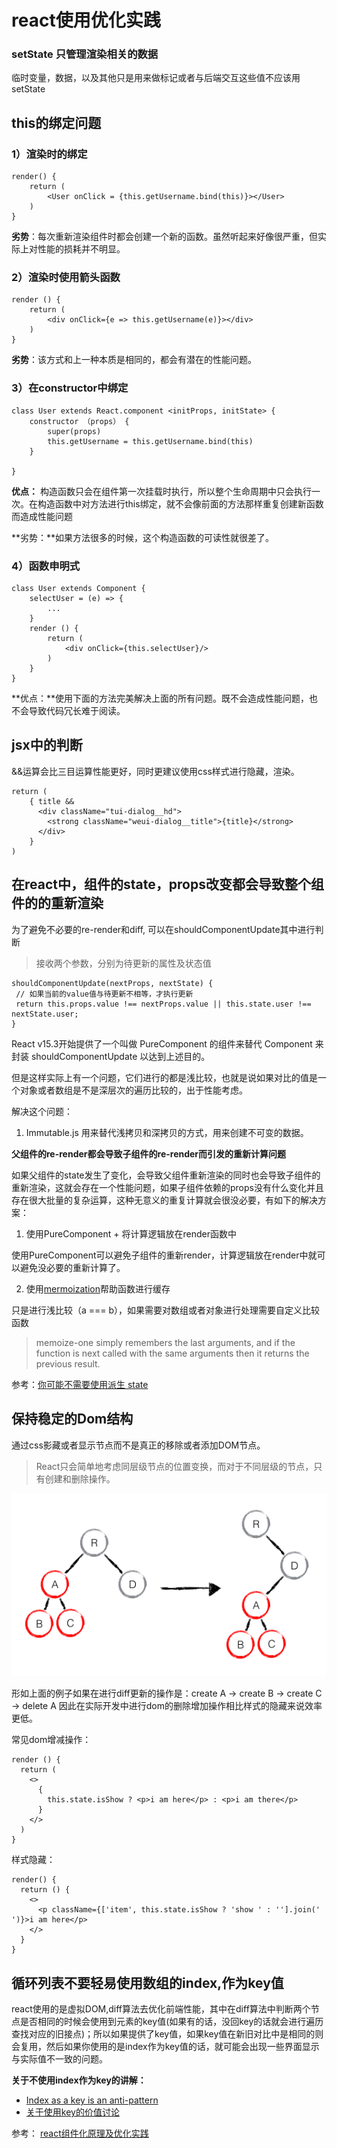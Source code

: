 # react使用优化实践

### setState 只管理渲染相关的数据

临时变量，数据，以及其他只是用来做标记或者与后端交互这些值不应该用setState

## this的绑定问题

### 1）渲染时的绑定

```
render() {
    return (
        <User onClick = {this.getUsername.bind(this)}></User>
    )
}
```

**劣势**：每次重新渲染组件时都会创建一个新的函数。虽然听起来好像很严重，但实际上对性能的损耗并不明显。

### 2）渲染时使用箭头函数

```
render () {
    return (
    	<div onClick={e => this.getUsername(e)}></div>
    )
}
```

**劣势**：该方式和上一种本质是相同的，都会有潜在的性能问题。

### 3）在constructor中绑定

```
class User extends React.component <initProps, initState> {
    constructor （props） {
        super(props)
        this.getUsername = this.getUsername.bind(this)
    }
    
}
```

**优点：** 构造函数只会在组件第一次挂载时执行，所以整个生命周期中只会执行一次。在构造函数中对方法进行this绑定，就不会像前面的方法那样重复创建新函数而造成性能问题

**劣势：**如果方法很多的时候，这个构造函数的可读性就很差了。

### 4）函数申明式

```
class User extends Component {
    selectUser = (e) => {
        ...
    }
    render () {
        return (
        	<div onClick={this.selectUser}/>
        )
    }
}
```

**优点：**使用下面的方法完美解决上面的所有问题。既不会造成性能问题，也不会导致代码冗长难于阅读。

## jsx中的判断

&&运算会比三目运算性能更好，同时更建议使用css样式进行隐藏，渲染。

```
return (
    { title &&
      <div className="tui-dialog__hd">
        <strong className="weui-dialog__title">{title}</strong>
      </div>
    }
)
```

## 在react中，组件的state，props改变都会导致整个组件的的重新渲染

为了避免不必要的re-render和diff, 可以在shouldComponentUpdate其中进行判断

> 接收两个参数，分别为待更新的属性及状态值
 ```
shouldComponentUpdate(nextProps, nextState) {
  // 如果当前的value值与待更新不相等，才执行更新
  return this.props.value !== nextProps.value || this.state.user !== nextState.user;
}
```

React v15.3开始提供了一个叫做 PureComponent 的组件来替代 Component 来封装 shouldComponentUpdate 以达到上述目的。

但是这样实际上有一个问题，它们进行的都是浅比较，也就是说如果对比的值是一个对象或者数组是不是深层次的遍历比较的，出于性能考虑。

解决这个问题：

1. Immutable.js 用来替代浅拷贝和深拷贝的方式，用来创建不可变的数据。

**父组件的re-render都会导致子组件的re-render而引发的重新计算问题**

如果父组件的state发生了变化，会导致父组件重新渲染的同时也会导致子组件的重新渲染，这就会存在一个性能问题，如果子组件依赖的props没有什么变化并且存在很大批量的复杂运算，这种无意义的重复计算就会很没必要，有如下的解决方案：

1. 使用PureComponent + 将计算逻辑放在render函数中

使用PureComponent可以避免子组件的重新render，计算逻辑放在render中就可以避免没必要的重新计算了。

2. 使用[mermoization](<https://www.npmjs.com/package/memoize-one>)帮助函数进行缓存

只是进行浅比较（a === b），如果需要对数组或者对象进行处理需要自定义比较函数
 
> memoize-one simply remembers the last arguments, and if the function is next called with the same arguments then it returns the previous result.

参考：[你可能不需要使用派生 state](<https://zh-hans.reactjs.org/blog/2018/06/07/you-probably-dont-need-derived-state.html#what-about-memoization>)

## 保持稳定的Dom结构

通过css影藏或者显示节点而不是真正的移除或者添加DOM节点。

> React只会简单地考虑同层级节点的位置变换，而对于不同层级的节点，只有创建和删除操作。

![avatar](../assets/tree_diff.png)

形如上面的例子如果在进行diff更新的操作是：create A -> create B -> create C -> delete A
因此在实际开发中进行dom的删除增加操作相比样式的隐藏来说效率更低。

常见dom增减操作：
```
render () {
  return (
    <>
      {
        this.state.isShow ? <p>i am here</p> : <p>i am there</p>
      }
    </>
  )
}
```
样式隐藏：
```
render() {
  return () {
    <>
      <p className={['item', this.state.isShow ? 'show ' : ''].join(' ')}>i am here</p> 
    </>
  }
}
```
## 循环列表不要轻易使用数组的index,作为key值

react使用的是虚拟DOM,diff算法去优化前端性能，其中在diff算法中判断两个节点是否相同的时候会使用到元素的key值(如果有的话，没回key的话就会进行遍历查找对应的旧接点)；所以如果提供了key值，如果key值在新旧对比中是相同的则会复用，然后如果你使用的是index作为key值的话，就可能会出现一些界面显示与实际值不一致的问题。


**关于不使用index作为key的讲解：**

- [Index as a key is an anti-pattern](<https://medium.com/@robinpokorny/index-as-a-key-is-an-anti-pattern-e0349aece318>)
- [关于使用key的价值讨论](<https://muyiy.cn/question/frame/1.html>)



参考：
[react组件化原理及优化实践](<https://www.jianshu.com/p/c46e5866eaec>)